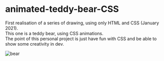 # animated-teddy-bear-CSS

First realisation of a series of drawing, using only HTML and CSS (January 2021).  
This one is a teddy bear, using CSS animations.  
The point of this personal project is just have fun with CSS and be able to show some creativity in dev.

![bear](https://user-images.githubusercontent.com/60491011/107512305-ee331380-6ba6-11eb-92f4-9c65e4431525.PNG)
